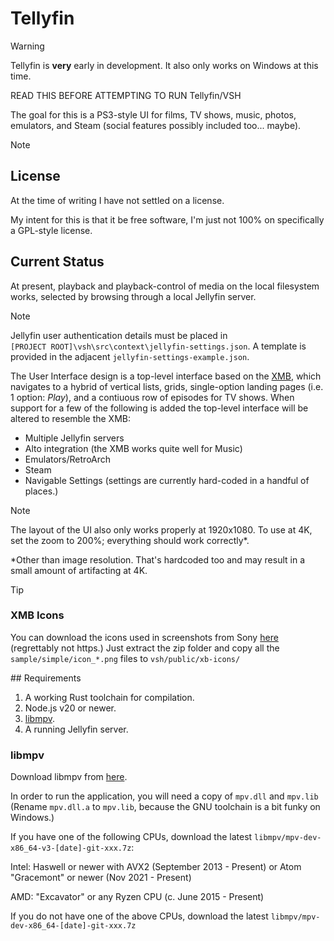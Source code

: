 # Tellyfin

> [!WARNING]
> Tellyfin is **very** early in development. It also only works on Windows at this time.
>
> READ THIS BEFORE ATTEMPTING TO RUN Tellyfin/VSH

The goal for this is a PS3-style UI for films, TV shows, music, photos, emulators, and Steam (social features possibly included too... maybe).

> [!NOTE]
> ## License
>
> At the time of writing I have not settled on a license.
>
> My intent for this is that it be free software, I'm just not 100% on specifically a GPL-style license.

## Current Status

At present, playback and playback-control of media on the local filesystem works, selected by browsing through a local Jellyfin server.

> [!NOTE]
> Jellyfin user authentication details must be placed in `[PROJECT ROOT]\vsh\src\context\jellyfin-settings.json`. A template is provided in the adjacent `jellyfin-settings-example.json`.

The User Interface design is a top-level interface based on the [XMB](https://en.wikipedia.org/wiki/XrossMediaBar), which navigates to a hybrid of vertical lists, grids, single-option landing pages (i.e. 1 option: *Play*), and a contiuous row of episodes for TV shows. When support for a few of the following is added the top-level interface will be altered to resemble the XMB:

 - Multiple Jellyfin servers
 - Alto integration (the XMB works quite well for Music)
 - Emulators/RetroArch
 - Steam
 - Navigable Settings (settings are currently hard-coded in a handful of places.)

> [!NOTE]
> The layout of the UI also only works properly at 1920x1080. To use at 4K, set the zoom to 200%; everything should work correctly\*.
>
> \*Other than image resolution. That's hardcoded too and may result in a small amount of artifacting at 4K.

> [!TIP]
> ### XMB Icons
>
> You can download the icons used in screenshots from Sony [here](http://e1.dl.playstation.net/e1/downloads/ps3/themes/370/PS3_Custom_Theme_v200.zip) (regrettably not https.) Just extract the zip folder and copy all the `sample/simple/icon_*.png` files to `vsh/public/xb-icons/`

## Requirements

1. A working Rust toolchain for compilation.
2. Node.js v20 or newer.
3. [libmpv](#libmpv).
4. A running Jellyfin server.

### libmpv

Download libmpv from [here](https://sourceforge.net/projects/mpv-player-windows/files/).

In order to run the application, you will need a copy of `mpv.dll` and `mpv.lib` (Rename `mpv.dll.a` to `mpv.lib`, because the GNU toolchain is a bit funky on Windows.)

If you have one of the following CPUs, download the latest `libmpv/mpv-dev-x86_64-v3-[date]-git-xxx.7z`:

Intel: Haswell or newer with AVX2 (September 2013 - Present)
or Atom "Gracemont" or newer (Nov 2021 - Present)

AMD: "Excavator" or any Ryzen CPU (c. June 2015 - Present)

If you do not have one of the above CPUs, download the latest `libmpv/mpv-dev-x86_64-[date]-git-xxx.7z`